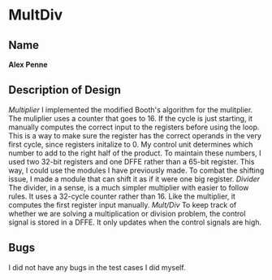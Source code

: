 # MultDiv

## Name
  **Alex Penne**
## Description of Design
*Multiplier*
I implemented the modified Booth's algorithm for the mulitplier. The muliplier uses a counter that goes to 16. If the cycle is just starting, it manually computes the correct input to the registers before using the loop. This is a way to make sure the register has the correct operands in the very first cycle, since registers initalize to 0. My control unit determines which number to add to the right half of the product. To maintain these numbers, I used two 32-bit registers and one DFFE rather than a 65-bit register. This way, I could use the modules I have previously made. To combat the shifting issue, I made a module that can shift it as if it were one big register. 
*Divider*
The divider, in a sense, is a much simpler multiplier with easier to follow rules. It uses a 32-cycle counter rather than 16. Like the multiplier, it computes the first register input manually. 
*Mult/Div*
To keep track of whether we are solving a multiplication or division problem, the control signal is stored in a DFFE. It only updates when the control signals are high. 
## Bugs
I did not have any bugs in the test cases I did myself.